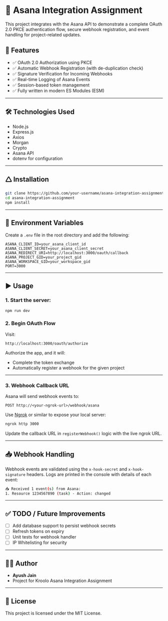 # 🔗 Asana Integration Assignment

This project integrates with the Asana API to demonstrate a complete OAuth 2.0 PKCE authentication flow, secure webhook registration, and event handling for project-related updates.

## 🚀 Features

- ✅ OAuth 2.0 Authorization using PKCE
- ✅ Automatic Webhook Registration (with de-duplication check)
- ✅ Signature Verification for Incoming Webhooks
- ✅ Real-time Logging of Asana Events
- ✅ Session-based token management
- ✅ Fully written in modern ES Modules (ESM)

---

## 🛠️ Technologies Used

- Node.js
- Express.js
- Axios
- Morgan
- Crypto
- Asana API
- dotenv for configuration

---

## 🛆 Installation

```bash
git clone https://github.com/your-username/asana-integration-assignment.git
cd asana-integration-assignment
npm install
```

---

## 🔐 Environment Variables

Create a `.env` file in the root directory and add the following:

```env
ASANA_CLIENT_ID=your_asana_client_id
ASANA_CLIENT_SECRET=your_asana_client_secret
ASANA_REDIRECT_URI=http://localhost:3000/oauth/callback
ASANA_PROJECT_GID=your_project_gid
ASANA_WORKSPACE_GID=your_workspace_gid
PORT=3000
```

---

## ▶️ Usage

### 1. Start the server:

```bash
npm run dev
```

### 2. Begin OAuth Flow

Visit:

```
http://localhost:3000/oauth/authorize
```

Authorize the app, and it will:

- Complete the token exchange
- Automatically register a webhook for the given project

---

### 3. Webhook Callback URL

Asana will send webhook events to:

```
POST http://<your-ngrok-url>/webhook/asana
```

Use [Ngrok](https://ngrok.com/) or similar to expose your local server:

```bash
ngrok http 3000
```

Update the callback URL in `registerWebhook()` logic with the live ngrok URL.

---

## 📥 Webhook Handling

Webhook events are validated using the `x-hook-secret` and `x-hook-signature` headers. Logs are printed in the console with details of each event:

```bash
📥 Received 1 event(s) from Asana:
1. Resource 1234567890 (task) - Action: changed
```

---

## ✅ TODO / Future Improvements

- [ ] Add database support to persist webhook secrets
- [ ] Refresh tokens on expiry
- [ ] Unit tests for webhook handler
- [ ] IP Whitelisting for security

---

## 👨‍💼 Author

- **Ayush Jain**  
- Project for Kroolo Asana Integration Assignment

---

## 📃 License

This project is licensed under the MIT License.